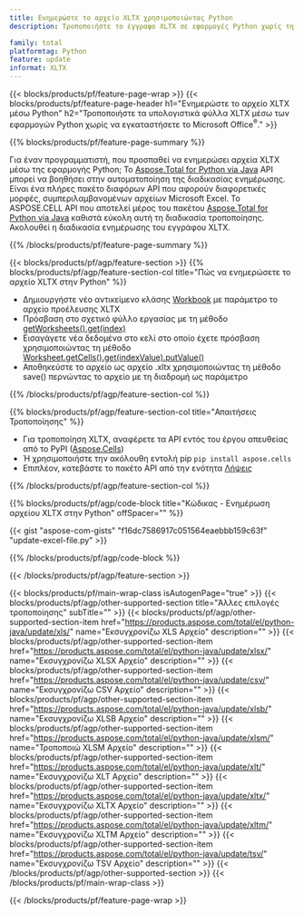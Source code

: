 ```yaml
---
title: Ενημερώστε το αρχείο XLTX χρησιμοποιώντας Python
description: Τροποποιήστε το έγγραφο XLTX σε εφαρμογές Python χωρίς τη χρήση του Microsoft Excel. 

family: total
platformtag: Python
feature: update
informat: XLTX
---
```

{{< blocks/products/pf/feature-page-wrap >}}
{{< blocks/products/pf/feature-page-header h1="Ενημερώστε το αρχείο XLTX μέσω Python" h2="Τροποποιήστε τα υπολογιστικά φύλλα XLTX μέσω των εφαρμογών Python χωρίς να εγκαταστήσετε το Microsoft Office<sup>&reg;</sup>." >}}

{{% blocks/products/pf/feature-page-summary %}}

Για έναν προγραμματιστή, που προσπαθεί να ενημερώσει αρχεία XLTX μέσω της εφαρμογής Python; Το [Aspose.Total for Python via Java](https://products.aspose.com/total/python-java/) API μπορεί να βοηθήσει στην αυτοματοποίηση της διαδικασίας ενημέρωσης. Είναι ένα πλήρες πακέτο διαφόρων API που αφορούν διαφορετικές μορφές, συμπεριλαμβανομένων αρχείων Microsoft Excel. Το ASPOSE.CELL API που αποτελεί μέρος του πακέτου [Aspose.Total for Python via Java](https://products.aspose.com/total/python-java/) καθιστά εύκολη αυτή τη διαδικασία τροποποίησης. Ακολουθεί η διαδικασία ενημέρωσης του εγγράφου XLTX.

{{% /blocks/products/pf/feature-page-summary %}}

{{< blocks/products/pf/agp/feature-section >}}
{{% blocks/products/pf/agp/feature-section-col title="Πώς να ενημερώσετε το αρχείο XLTX στην Python" %}}

- Δημιουργήστε νέο αντικείμενο κλάσης [Workbook](https://reference.aspose.com/cells/python-java/asposecells.api/Workbook) με παράμετρο το αρχείο προέλευσης XLTX
- Πρόσβαση στο σχετικό φύλλο εργασίας με τη μέθοδο [getWorksheets().get(index)](https://reference.aspose.com/cells/python/asposecells.api/workbook#Worksheets)
- Εισαγάγετε νέα δεδομένα στο κελί στο οποίο έχετε πρόσβαση χρησιμοποιώντας τη μέθοδο [Worksheet.getCells().get(indexValue).putValue()](https://reference.aspose.com/cells/python/asposecells.api/worksheet#Cells)
- Αποθηκεύστε το αρχείο ως αρχείο .xltx χρησιμοποιώντας τη μέθοδο save() περνώντας το αρχείο με τη διαδρομή ως παράμετρο

{{% /blocks/products/pf/agp/feature-section-col %}}

{{% blocks/products/pf/agp/feature-section-col title="Απαιτήσεις Τροποποίησης" %}}

- Για τροποποίηση XLTX, αναφέρετε τα API εντός του έργου απευθείας από το PyPI ([Aspose.Cells](https://pypi.org/project/aspose-cells/))
- Ή χρησιμοποιήστε την ακόλουθη εντολή pip ```pip install aspose.cells``` 
- Επιπλέον, κατεβάστε το πακέτο API από την ενότητα [Λήψεις](https://downloads.aspose.com/cells/python-java)

{{% /blocks/products/pf/agp/feature-section-col %}}

{{% blocks/products/pf/agp/code-block title="Κώδικας - Ενημέρωση αρχείου XLTX στην Python" offSpacer="" %}}

{{< gist "aspose-com-gists" "f16dc7586917c051564eaebbb159c63f" "update-excel-file.py" >}}

{{% /blocks/products/pf/agp/code-block %}}

{{< /blocks/products/pf/agp/feature-section >}}

{{< blocks/products/pf/main-wrap-class isAutogenPage="true" >}}
{{< blocks/products/pf/agp/other-supported-section title="Άλλες επιλογές τροποποίησης" subTitle="" >}}
{{< blocks/products/pf/agp/other-supported-section-item href="https://products.aspose.com/total/el/python-java/update/xls/" name="Εκσυγχρονίζω XLS Αρχείο" description="" >}}
{{< blocks/products/pf/agp/other-supported-section-item href="https://products.aspose.com/total/el/python-java/update/xlsx/" name="Εκσυγχρονίζω XLSX Αρχείο" description="" >}}
{{< blocks/products/pf/agp/other-supported-section-item href="https://products.aspose.com/total/el/python-java/update/csv/" name="Εκσυγχρονίζω CSV Αρχείο" description="" >}}
{{< blocks/products/pf/agp/other-supported-section-item href="https://products.aspose.com/total/el/python-java/update/xlsb/" name="Εκσυγχρονίζω XLSB Αρχείο" description="" >}}
{{< blocks/products/pf/agp/other-supported-section-item href="https://products.aspose.com/total/el/python-java/update/xlsm/" name="Τροποποιώ XLSM Αρχείο" description="" >}}
{{< blocks/products/pf/agp/other-supported-section-item href="https://products.aspose.com/total/el/python-java/update/xlt/" name="Εκσυγχρονίζω XLT Αρχείο" description="" >}}
{{< blocks/products/pf/agp/other-supported-section-item href="https://products.aspose.com/total/el/python-java/update/xltx/" name="Εκσυγχρονίζω XLTX Αρχείο" description="" >}}
{{< blocks/products/pf/agp/other-supported-section-item href="https://products.aspose.com/total/el/python-java/update/xltm/" name="Εκσυγχρονίζω XLTM Αρχείο" description="" >}}
{{< blocks/products/pf/agp/other-supported-section-item href="https://products.aspose.com/total/el/python-java/update/tsv/" name="Εκσυγχρονίζω TSV Αρχείο" description="" >}}
{{< /blocks/products/pf/agp/other-supported-section >}}
{{< /blocks/products/pf/main-wrap-class >}}

{{< /blocks/products/pf/feature-page-wrap >}}